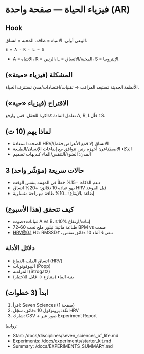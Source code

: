 # فيزياء الحياة — صفحة واحدة (AR)

## Hook
الوعي أولي. الانتباه = طاقة. المحبة = اتساق.

```
E = A · R · L − S
```
- A = الانتباه، R = الرنين، L = المحبة/الاتساق، S = الإنتروبيا.

## المشكلة (فيزياء «ميتة»)
الأنظمة الحديثة تستبعد المراقب → تقنيات/اقتصادات/مدن تستنزف الحياة.

## الاقتراح (فيزياء «حية»)
تعامل المادة كذاكرة للحقل. قس وارفع A, R, L؛ قلّل S.

## لماذا يهم (10 ث)
- الصحة: استعادة HRV/الاتساق (لا قمع الأعراض فقط)
- الذكاء الاصطناعي: أجهزة رنين تتوافق مع إيقاعات الإنسان/الطبيعة
- المدن: الضوء/التنفس/الماء كبديهات تصميم

## 3 حالات سريعة (مؤشّر واحد)
- دعم الذكاء: −15% خطأ في المهمة بنفس الوقت
- بهو عيادة 10 دقائق: +20% اتساق HRV قبل الموعد
- إضاءة بالإيقاع: −10% طاقة مع راحة متساوية

## كيف تتحقق (هذا الأسبوع)
- نباتات+صوت: A vs B، ≥10% إنبات/ارتفاع
- طباعة مائية: تبلور ملح تحت 60–72 BPM vs صمت
- HRV@0.1 Hz: RMSSD↑، نبض↓ أثناء 10 دقائق تنفس

## دلائل الأدلة
- اتساق القلب‑الدماغ (HRV)
- البيوفوتونات (Popp)
- المزامنة (Strogatz)
- بنية الماء (متنازع → قابل للاختبار)

## ابدأ (3 خطوات)
1) اقرأ: Seven Sciences (1 صفحة)
2) نفّذ: بروتوكول 10 دقائق، سجّل HRV
3) شارك: CSV + صور عبر Experiment Report

روابط:
- Start: /docs/disciplines/seven_sciences_of_life.md
- Experiments: /docs/experiments/starter_kit.md
- Summary: /docs/EXPERIMENTS_SUMMARY.md
